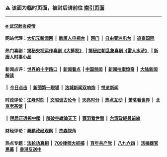 ### ⚠️ 该面为临时页面，被封后请前往 [索引页面](../link4.md)

---

#### [🔥 武汉肺炎疫情](http://206.189.168.247:10000/videos/corona/)

#### 网站代理：[大纪元新闻网](http://206.189.168.247:10080/gb/) &nbsp;|&nbsp; [新唐人电视台](http://206.189.168.247:8808/gb/) &nbsp;|&nbsp; [网门](http://206.189.168.247:11000/) &nbsp;|&nbsp; [自由亚洲电台](http://206.189.168.247:9800/mandarin/) &nbsp;|&nbsp; [追查国际](http://206.189.168.247:10010/)

#### 热门喜剧：[揭秘央视运作喜剧《大裤衩》](http://206.189.168.247:10000/videos/res/big-shorts/) &nbsp;|&nbsp;[揭秘红朝乱象喜剧《雷人水浒》](http://206.189.168.247:10000/videos/res/OutlawsOfMarsh/) &nbsp;|&nbsp;[新唐人时事小品](http://206.189.168.247:10000/videos/res/comedy/)

#### 新闻点评：[世界的十字路口](http://206.189.168.247/tanghao/) &nbsp;|&nbsp; [新闻看点](http://206.189.168.247/news-insight/) &nbsp;|&nbsp;[中国禁闻](http://206.189.168.247/ntdtv-news/) &nbsp;|&nbsp; [新闻拍案惊奇](http://206.189.168.247/dayu/) &nbsp;|&nbsp; [大陆新闻解读](http://206.189.168.247/ntdtv-comedy/)
####   &nbsp;|&nbsp;  [今日点击](http://206.189.168.247/news-click/)  &nbsp;|&nbsp; [新聞第一現場](http://206.189.168.247/primary-scene/) &nbsp;|&nbsp; [洛城新闻双响炮](http://206.189.168.247/la-news/) &nbsp;|&nbsp; [悦览新闻](http://206.189.168.247/dingyue/)

#### 时政评论：[江峰时刻](http://206.189.168.247/today-in-history/) &nbsp;|&nbsp; [文昭谈古论今](http://206.189.168.247/wenzhao/) &nbsp;|&nbsp; [天亮时分](http://206.189.168.247/tianliang/) &nbsp;|&nbsp; [热点互动](http://206.189.168.247/ntdtv-rdhd/) &nbsp;|&nbsp; [萧茗看世界](http://206.189.168.247/simonegao/) &nbsp;|&nbsp; [北京老茶馆](http://206.189.168.247/teahouse/)  &nbsp;|&nbsp;  
####   &nbsp;|&nbsp;  [明居正透視中國](http://206.189.168.247/decoding-china/)  &nbsp;|&nbsp; [陳破空縱論天下](http://206.189.168.247/pokong/)  &nbsp;|&nbsp; [薇羽看世間](http://206.189.168.247/weiyu/)  &nbsp;|&nbsp; [台湾政經最前線](http://206.189.168.247/taiwan/)   

#### 财经评论：[秦鹏政经观察](http://206.189.168.247/qinpeng/) &nbsp;|&nbsp; [杰森視角 ](http://206.189.168.247/jason/)

#### 热点专题：[法轮功真相](http://206.189.168.247:10000/videos/truth.html) &nbsp;|&nbsp; [709律师大抓捕](http://206.189.168.247:10000/videos/709/) &nbsp;|&nbsp; [百年共产党](http://206.189.168.247:10000/videos/ccp.html) &nbsp;|&nbsp; [八九六四](http://206.189.168.247:10000/videos/88/)  &nbsp;|&nbsp; [活摘器官黑幕](http://206.189.168.247:10000/videos/res/Organs/)  &nbsp;|&nbsp; [香港反送中](http://206.189.168.247:10000/videos/res/hk/) 

<img src='http://gfw-breaker.win/link4.md' width='0px' height='0px'/>

